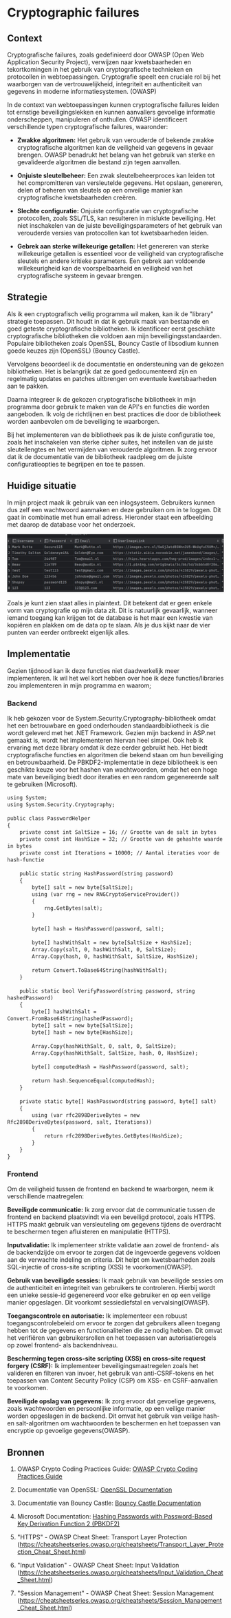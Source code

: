 # Cryptographic failures

## Context


Cryptografische failures, zoals gedefinieerd door OWASP (Open Web Application Security Project), verwijzen naar kwetsbaarheden en tekortkomingen in het gebruik van cryptografische technieken en protocollen in webtoepassingen. Cryptografie speelt een cruciale rol bij het waarborgen van de vertrouwelijkheid, integriteit en authenticiteit van gegevens in moderne informatiesystemen. (OWASP)

In de context van webtoepassingen kunnen cryptografische failures leiden tot ernstige beveiligingslekken en kunnen aanvallers gevoelige informatie onderscheppen, manipuleren of onthullen. OWASP identificeert verschillende typen cryptografische failures, waaronder:

* __Zwakke algoritmen:__ Het gebruik van verouderde of bekende zwakke cryptografische algoritmen kan de veiligheid van gegevens in gevaar brengen. OWASP benadrukt het belang van het gebruik van sterke en gevalideerde algoritmen die bestand zijn tegen aanvallen.

* __Onjuiste sleutelbeheer:__ Een zwak sleutelbeheerproces kan leiden tot het compromitteren van versleutelde gegevens. Het opslaan, genereren, delen of beheren van sleutels op een onveilige manier kan cryptografische kwetsbaarheden creëren.

* __Slechte configuratie:__ Onjuiste configuratie van cryptografische protocollen, zoals SSL/TLS, kan resulteren in mislukte beveiliging. Het niet inschakelen van de juiste beveiligingsparameters of het gebruik van verouderde versies van protocollen kan tot kwetsbaarheden leiden.

* __Gebrek aan sterke willekeurige getallen:__ Het genereren van sterke willekeurige getallen is essentieel voor de veiligheid van cryptografische sleutels en andere kritieke parameters. Een gebrek aan voldoende willekeurigheid kan de voorspelbaarheid en veiligheid van het cryptografische systeem in gevaar brengen.

## Strategie

Als ik een cryptografisch veilig programma wil maken, kan ik de "library" strategie toepassen. Dit houdt in dat ik gebruik maak van bestaande en goed geteste cryptografische bibliotheken. Ik identificeer eerst geschikte cryptografische bibliotheken die voldoen aan mijn beveiligingsstandaarden. Populaire bibliotheken zoals OpenSSL, Bouncy Castle of libsodium kunnen goede keuzes zijn (OpenSSL) (Bouncy Castle).

Vervolgens beoordeel ik de documentatie en ondersteuning van de gekozen bibliotheken. Het is belangrijk dat ze goed gedocumenteerd zijn en regelmatig updates en patches uitbrengen om eventuele kwetsbaarheden aan te pakken.

Daarna integreer ik de gekozen cryptografische bibliotheek in mijn programma door gebruik te maken van de API's en functies die worden aangeboden. Ik volg de richtlijnen en best practices die door de bibliotheek worden aanbevolen om de beveiliging te waarborgen.

Bij het implementeren van de bibliotheek pas ik de juiste configuratie toe, zoals het inschakelen van sterke cipher suites, het instellen van de juiste sleutellengtes en het vermijden van verouderde algoritmen. Ik zorg ervoor dat ik de documentatie van de bibliotheek raadpleeg om de juiste configuratieopties te begrijpen en toe te passen.

## Huidige situatie

In mijn project maak ik gebruik van een inlogsysteem. Gebruikers kunnen dus zelf een wachtwoord aanmaken en deze gebruiken om in te loggen. Dit gaat in combinatie met hun email adress. Hieronder staat een afbeelding met daarop de database voor het onderzoek.

![image info](/Documentatie/database.jpg)

Zoals je kunt zien staat alles in plaintext. Dit betekent dat er geen enkele vorm van cryptografie op mijn data zit. Dit is natuurlijk gevaarlijk, wanneer iemand toegang kan krijgen tot de database is het maar een kwestie van kopiëren en plakken om de data op te slaan. Als je dus kijkt naar de vier punten van eerder ontbreekt eigenlijk alles.

## Implementatie

Gezien tijdnood kan ik deze functies niet daadwerkelijk meer implementeren. Ik wil het wel kort hebben over hoe ik deze functies/libraries zou implementeren in mijn programma en waarom;

### Backend

Ik heb gekozen voor de System.Security.Cryptography-bibliotheek omdat het een betrouwbare en goed onderhouden standaardbibliotheek is die wordt geleverd met het .NET Framework. Gezien mijn backend in ASP.net gemaakt is, wordt het implementeren hiervan heel simpel. Ook heb ik ervaring met deze library omdat ik deze eerder gebruikt heb. Het biedt cryptografische functies en algoritmen die bekend staan om hun beveiliging en betrouwbaarheid. De PBKDF2-implementatie in deze bibliotheek is een geschikte keuze voor het hashen van wachtwoorden, omdat het een hoge mate van beveiliging biedt door iteraties en een random gegenereerde salt te gebruiken (Microsoft).

```
using System;
using System.Security.Cryptography;

public class PasswordHelper
{
    private const int SaltSize = 16; // Grootte van de salt in bytes
    private const int HashSize = 32; // Grootte van de gehashte waarde in bytes
    private const int Iterations = 10000; // Aantal iteraties voor de hash-functie

    public static string HashPassword(string password)
    {
        byte[] salt = new byte[SaltSize];
        using (var rng = new RNGCryptoServiceProvider())
        {
            rng.GetBytes(salt);
        }

        byte[] hash = HashPassword(password, salt);

        byte[] hashWithSalt = new byte[SaltSize + HashSize];
        Array.Copy(salt, 0, hashWithSalt, 0, SaltSize);
        Array.Copy(hash, 0, hashWithSalt, SaltSize, HashSize);

        return Convert.ToBase64String(hashWithSalt);
    }

    public static bool VerifyPassword(string password, string hashedPassword)
    {
        byte[] hashWithSalt = Convert.FromBase64String(hashedPassword);
        byte[] salt = new byte[SaltSize];
        byte[] hash = new byte[HashSize];

        Array.Copy(hashWithSalt, 0, salt, 0, SaltSize);
        Array.Copy(hashWithSalt, SaltSize, hash, 0, HashSize);

        byte[] computedHash = HashPassword(password, salt);

        return hash.SequenceEqual(computedHash);
    }

    private static byte[] HashPassword(string password, byte[] salt)
    {
        using (var rfc2898DeriveBytes = new Rfc2898DeriveBytes(password, salt, Iterations))
        {
            return rfc2898DeriveBytes.GetBytes(HashSize);
        }
    }
}
```

### Frontend

Om de veiligheid tussen de frontend en backend te waarborgen, neem ik verschillende maatregelen:

__Beveiligde communicatie:__ Ik zorg ervoor dat de communicatie tussen de frontend en backend plaatsvindt via een beveiligd protocol, zoals HTTPS. HTTPS maakt gebruik van versleuteling om gegevens tijdens de overdracht te beschermen tegen afluisteren en manipulatie (HTTPS).

__Inputvalidatie:__ Ik implementeer strikte validatie aan zowel de frontend- als de backendzijde om ervoor te zorgen dat de ingevoerde gegevens voldoen aan de verwachte indeling en criteria. Dit helpt om kwetsbaarheden zoals SQL-injectie of cross-site scripting (XSS) te voorkomen(OWASP).

__Gebruik van beveiligde sessies:__ Ik maak gebruik van beveiligde sessies om de authenticiteit en integriteit van gebruikers te controleren. Hierbij wordt een unieke sessie-id gegenereerd voor elke gebruiker en op een veilige manier opgeslagen. Dit voorkomt sessiediefstal en vervalsing(OWASP).

__Toegangscontrole en autorisatie:__ Ik implementeer een robuust toegangscontrolebeleid om ervoor te zorgen dat gebruikers alleen toegang hebben tot de gegevens en functionaliteiten die ze nodig hebben. Dit omvat het verifiëren van gebruikersrollen en het toepassen van autorisatieregels op zowel frontend- als backendniveau.

__Bescherming tegen cross-site scripting (XSS) en cross-site request forgery (CSRF):__ Ik implementeer beveiligingsmaatregelen zoals het valideren en filteren van invoer, het gebruik van anti-CSRF-tokens en het toepassen van Content Security Policy (CSP) om XSS- en CSRF-aanvallen te voorkomen.

__Beveiligde opslag van gegevens:__ Ik zorg ervoor dat gevoelige gegevens, zoals wachtwoorden en persoonlijke informatie, op een veilige manier worden opgeslagen in de backend. Dit omvat het gebruik van veilige hash- en salt-algoritmen om wachtwoorden te beschermen en het toepassen van encryptie op gevoelige gegevens(OWASP).

## Bronnen

1. OWASP Crypto Coding Practices Guide: [OWASP Crypto Coding Practices Guide](https://owasp.org/www-project-crypto-coding-practices/)

2. Documentatie van OpenSSL: [OpenSSL Documentation](https://www.openssl.org/docs/)

3. Documentatie van Bouncy Castle: [Bouncy Castle Documentation](https://www.bouncycastle.org/documentation.html)
4. Microsoft Documentation: [Hashing Passwords with Password-Based Key Derivation Function 2 (PBKDF2)](https://docs.microsoft.com/en-us/dotnet/api/system.security.cryptography.rfc2898derivebytes?view=net-5.0)
5. "HTTPS" - OWASP Cheat Sheet: Transport Layer Protection (https://cheatsheetseries.owasp.org/cheatsheets/Transport_Layer_Protection_Cheat_Sheet.html)
6. "Input Validation" - OWASP Cheat Sheet: Input Validation (https://cheatsheetseries.owasp.org/cheatsheets/Input_Validation_Cheat_Sheet.html)
7.  "Session Management" - OWASP Cheat Sheet: Session Management (https://cheatsheetseries.owasp.org/cheatsheets/Session_Management_Cheat_Sheet.html)


